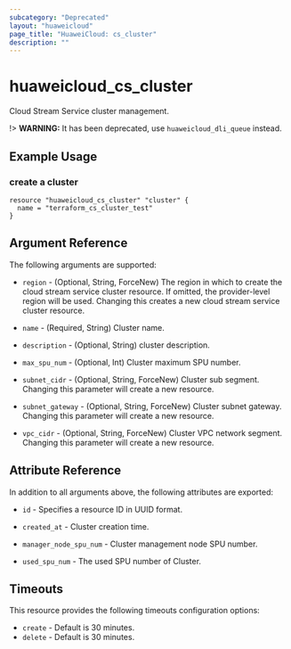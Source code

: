 ```yaml
---
subcategory: "Deprecated"
layout: "huaweicloud"
page_title: "HuaweiCloud: cs_cluster"
description: ""
---
```


# huaweicloud_cs_cluster

Cloud Stream Service cluster management.

!> **WARNING:** It has been deprecated, use `huaweicloud_dli_queue` instead.

## Example Usage

### create a cluster

```hcl
resource "huaweicloud_cs_cluster" "cluster" {
  name = "terraform_cs_cluster_test"
}
```

## Argument Reference

The following arguments are supported:

* `region` - (Optional, String, ForceNew) The region in which to create the cloud stream service cluster resource. If
  omitted, the provider-level region will be used. Changing this creates a new cloud stream service cluster resource.

* `name` - (Required, String) Cluster name.

* `description` - (Optional, String) cluster description.

* `max_spu_num` - (Optional, Int) Cluster maximum SPU number.

* `subnet_cidr` - (Optional, String, ForceNew) Cluster sub segment. Changing this parameter will create a new resource.

* `subnet_gateway` - (Optional, String, ForceNew) Cluster subnet gateway. Changing this parameter will create a new
  resource.

* `vpc_cidr` - (Optional, String, ForceNew) Cluster VPC network segment. Changing this parameter will create a new
  resource.

## Attribute Reference

In addition to all arguments above, the following attributes are exported:

* `id` - Specifies a resource ID in UUID format.

* `created_at` - Cluster creation time.

* `manager_node_spu_num` - Cluster management node SPU number.

* `used_spu_num` - The used SPU number of Cluster.

## Timeouts

This resource provides the following timeouts configuration options:

* `create` - Default is 30 minutes.
* `delete` - Default is 30 minutes.
